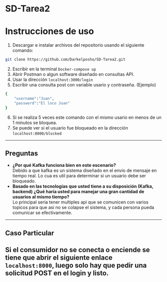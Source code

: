 ﻿# SD-Tarea2
# Instrucciones de uso
1. Descargar e instalar archivos del repositorio usando el siguiente comando:
```bash
git clone https://github.com/Darkelposho/SD-Tarea2.git
```
2. Escribir en la terminal ```Docker-compose up```
3. Abrir Postman o algun software diseñado en consultas API.
4. Usar la dirección `localhost:3000/login`
5. Escribir una consulta post con variable usario y contraseña.
(Ejemplo)  
```bash
{
    "username":"Juan",
    "password":"El loco Juan"
}
```
6. Si se realiza 5 veces este comando con el mismo usario en menos de un 1 minutos se bloquea.
7. Se puede ver si el usuario fue bloqueado en la dirección `localhost:8000/blocked`
----
**Preguntas**
----
- __¿Por qué Kafka funciona bien en este escenario?__<br />
    Debido a que kafka es un sistema diseñado en el envio de mensaje en tiempo real. Lo cua es util para determinar si un usuario debe ser bloqueado.
- __Basado en las tecnologías que usted tiene a su disposición  (Kafka, backend) ¿Qué haría usted para manejar una gran cantidad de usuarios al mismo tiempo?__<br />
    Lo principal seria tener multiples api que se comunicen con varios topicos para que asi no se colapse el sistema, y cada persona pueda comunicar se efectivamente. 
----
**Caso Particular**
----
Si el consumidor no se conecta o enciende se tiene que abrir el siguiente enlace `localhost:8000`, luego solo hay que pedir una solicitud POST en el login y listo.
----
